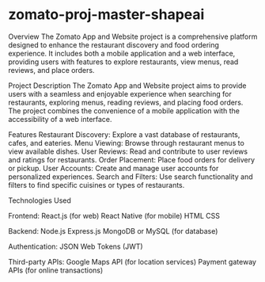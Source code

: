 # zomato-proj-master-shapeai

Overview
The Zomato App and Website project is a comprehensive platform designed to enhance the restaurant discovery and food ordering experience. It includes both a mobile application and a web interface, providing users with features to explore restaurants, view menus, read reviews, and place orders.

Project Description
The Zomato App and Website project aims to provide users with a seamless and enjoyable experience when searching for restaurants, exploring menus, reading reviews, and placing food orders. The project combines the convenience of a mobile application with the accessibility of a web interface.

Features
Restaurant Discovery: Explore a vast database of restaurants, cafes, and eateries.
Menu Viewing: Browse through restaurant menus to view available dishes.
User Reviews: Read and contribute to user reviews and ratings for restaurants.
Order Placement: Place food orders for delivery or pickup.
User Accounts: Create and manage user accounts for personalized experiences.
Search and Filters: Use search functionality and filters to find specific cuisines or types of restaurants.


Technologies Used


Frontend:
React.js (for web)
React Native (for mobile)
HTML
CSS


Backend:
Node.js
Express.js
MongoDB or MySQL (for database)


Authentication:
JSON Web Tokens (JWT)


Third-party APIs:
Google Maps API (for location services)
Payment gateway APIs (for online transactions)
